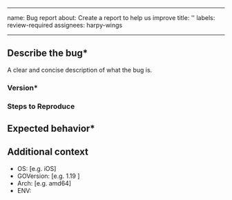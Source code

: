 <!-- < < < < < < < < < < < < < < < < < < < < < < < < < < < < < < < < < ☺ 
v                            ✰  Thanks for opening an issue! ✰    
v    Before smashing the submit button please review the template.
v    Please also ensure that this is not a duplicate issue :)  
☺ > > > > > > > > > > > > > > > > > > > > > > > > > > > > > > > > >  -->

---
name: Bug report
about: Create a report to help us improve
title: ''
labels: review-required
assignees: harpy-wings

---

## **Describe the bug\***

A clear and concise description of what the bug is.

### Version\*

<!-- X.Y.Z -->
<!-- git commit hash or release version -->

### Steps to Reproduce

<!-- What commands in order should someone run to reproduce your problem? -->

## **Expected behavior\***

<!-- A clear and concise description of what you expected to happen. -->

## **Additional context**

- OS: [e.g. iOS]
- GOVersion: [e.g. 1.19 ]
- Arch: [e.g. amd64]
- ENV:
<!-- other environment variables which can be related -->

